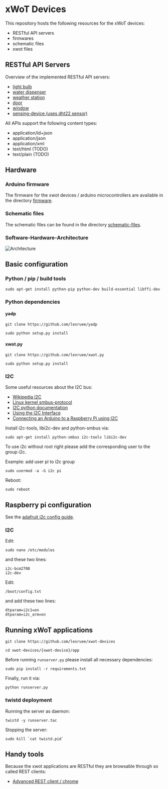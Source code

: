 # xWoT Devices

This repository hosts the following resources for the xWoT devices:
 * RESTful API servers
 * firmwares
 * schematic files
 * xwot files


## RESTful API Servers

Overview of the implemented RESTful API servers:
 * [light bulb](https://github.com/lexruee/xwot-devices/tree/master/lightbulb)
 * [water dispenser](https://github.com/lexruee/xwot-devices/tree/master/waterdispenser)
 * [weather station](https://github.com/lexruee/xwot-devices/tree/master/weatherstation)
 * [door](https://github.com/lexruee/xwot-devices/tree/master/door)
 * [window](https://github.com/lexruee/xwot-devices/tree/master/window)
 * [sensing-device (uses dht22 sensor)](https://github.com/lexruee/xwot-devices/tree/master/sensing-device)

All APIs support the following content types:
 * application/ld+json
 * application/json
 * application/xml
 * text/html (TODO)
 * text/plain (TODO)

## Hardware
### Arduino firmware

The firmware for the xwot devices / arduino microcontrollers are available in the directory [firmware](https://github.com/lexruee/xwot-devices/tree/master/firmware).

### Schematic files

The schematic files can be found in the directory [schematic-files](https://github.com/lexruee/xwot-devices/tree/master/schematic-files).

### Software-Hardware-Architecture
![Architecture](https://raw.githubusercontent.com/lexruee/xwot-devices/master/hardware_architecture.png?token=AAnofA3_C5XZoIGqjzJt-Ds7_U7EJe_gks5VoxWZwA%3D%3D)

## Basic configuration

### Python / pip / build tools
```
sudo apt-get install python-pip python-dev build-essential libffi-dev
```


### Python dependencies
#### yadp
```
git clone https://github.com/lexruee/yadp
```

```
sudo python setup.py install
```

#### xwot.py
```
git clone https://github.com/lexruee/xwot.py
```

```
sudo python setup.py install
```

### I2C

Some useful resources about the I2C bus:
* [Wikipedia I2C](https://en.wikipedia.org/wiki/I%C2%B2C)
* [Linux kernel smbus-protocol](https://www.kernel.org/doc/Documentation/i2c/smbus-protocol)
* [I2C python documentation](http://wiki.erazor-zone.de/wiki:linux:python:smbus:doc)
* [Using the I2C Interface](http://www.raspberry-projects.com/pi/programming-in-python/i2c-programming-in-python/using-the-i2c-interface-2)
* [Connecting an Arduino to a Raspberry Pi using I2C](http://blog.retep.org/2014/02/15/connecting-an-arduino-to-a-raspberry-pi-using-i2c/)

Install i2c-tools, libi2c-dev and python-smbus via:

```
sudo apt-get install python-smbus i2c-tools libi2c-dev
```

To use i2c without root right please add the corresponding user to the group i2c.

Example: add user pi to i2c group
```
sudo usermod -a -G i2c pi
```

Reboot:
```
sudo reboot
```

## Raspberry pi configuration

See the [adafruit i2c config guide](https://learn.adafruit.com/adafruits-raspberry-pi-lesson-4-gpio-setup/configuring-i2c).

### I2C
Edit:
```
sudo nano /etc/modules
```

and these two lines:

```
i2c-bcm2708
i2c-dev
```

Edit:
```
/boot/config.txt
```

and add these two lines:

```
dtparam=i2c1=on
dtparam=i2c_arm=on
```

## Running xWoT applications


```
git clone https://github.com/lexruee/xwot-devices
```

```
cd xwot-devices/{xwot-device}/app
```

Before running `runserver.py` please install all necessary dependencies:

```
sudo pip install -r requirements.txt
```

Finally, run it via:
```
python runserver.py
```

### twistd deployment
Running the server as daemon:
```
twistd -y runserver.tac
```

Stopping the server:
```
sudo kill `cat twistd.pid`
```



## Handy tools

Because the xwot applications are RESTful they are browsable through so called REST clients:

* [Advanced REST client / chrome](https://chrome.google.com/webstore/detail/advanced-rest-client/hgmloofddffdnphfgcellkdfbfbjeloo)
